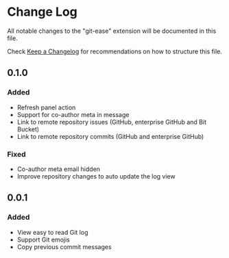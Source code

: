 # Change Log

All notable changes to the "git-ease" extension will be documented in this file.

Check [Keep a Changelog](http://keepachangelog.com/) for recommendations on how to structure this file.

## 0.1.0

### Added

- Refresh panel action
- Support for co-author meta in message
- Link to remote repository issues (GitHub, enterprise GitHub and Bit Bucket)
- Link to remote repository commits (GitHub and enterprise GitHub)

### Fixed

- Co-author meta email hidden
- Improve repository changes to auto update the log view

## 0.0.1

### Added

- View easy to read Git log
- Support Git emojis
- Copy previous commit messages 
